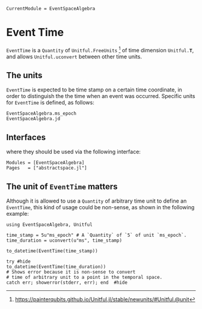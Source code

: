 ```@meta
CurrentModule = EventSpaceAlgebra
```
# Event Time

`EventTime` is a `Quantity` of `Unitful.FreeUnits` [^1] of time dimension `Unitful.𝐓`, and allows `Unitful.uconvert` between other time units.

## The units

`EventTime` is expected to be time stamp on a certain time coordinate, in order to distinguish the the time when an event was occurred.
Specific units for `EventTime` is defined, as follows:

```@docs; canonical=false
EventSpaceAlgebra.ms_epoch
EventSpaceAlgebra.jd
```

## Interfaces

where they should be used via the following interface:

```@autodocs; canonical=false
Modules = [EventSpaceAlgebra]
Pages   = ["abstractspace.jl"]
```

## The unit of `EventTime` matters

Although it is allowed to use a `Quantity` of arbitrary time unit to define an `EventTime`, this kind of usage could be non-sense, as shown in the following example: 

```@example a123
using EventSpaceAlgebra, Unitful

time_stamp = 5u"ms_epoch" # A `Quantity` of `5` of unit `ms_epoch`.
time_duration = uconvert(u"ms", time_stamp)

to_datetime(EventTime(time_stamp))
```


```@example a123
try #hide
to_datetime(EventTime(time_duration)) 
# Shows error because it is non-sense to convert
# time of arbitrary unit to a point in the temporal space.
catch err; showerror(stderr, err); end  #hide
```

[^1]: https://painterqubits.github.io/Unitful.jl/stable/newunits/#Unitful.@unit
